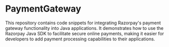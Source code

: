 # PaymentGateway
This repository contains code snippets for integrating Razorpay's payment gateway functionality into Java applications. It demonstrates how to use the Razorpay Java SDK to facilitate secure online payments, making it easier for developers to add payment processing capabilities to their applications.
